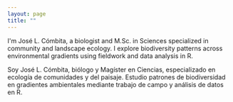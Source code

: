 ```yaml
---
layout: page
title: ""
---
```

I'm José L. Cómbita, a biologist and M.Sc. in Sciences specialized in community and landscape ecology. I explore biodiversity patterns across environmental gradients using fieldwork and data analysis in R.

Soy José L. Cómbita, biólogo y Magíster en Ciencias, especializado en ecología de comunidades y del paisaje. Estudio patrones de biodiversidad en gradientes ambientales mediante trabajo de campo y análisis de datos en R.
